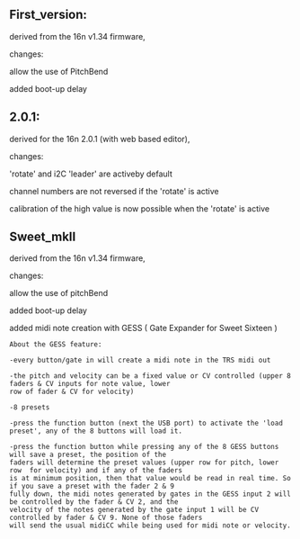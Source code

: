## First_version:

derived from the 16n v1.34 firmware, 

changes: 

  allow the use of PitchBend
  
  added boot-up delay
 
## 2.0.1: 

derived for the 16n 2.0.1 (with web based editor), 

changes:

  'rotate' and i2C 'leader' are activeby default
  
  channel numbers are not reversed if the 'rotate' is active
  
  calibration of the high value is now possible when the 'rotate' is active

## Sweet_mkII

derived from the 16n v1.34 firmware, 

changes:

  allow the use of pitchBend
  
  added boot-up delay
  
  added midi note creation with GESS ( Gate Expander for Sweet Sixteen )
  
    About the GESS feature:
    
    -every button/gate in will create a midi note in the TRS midi out
    
    -the pitch and velocity can be a fixed value or CV controlled (upper 8 faders & CV inputs for note value, lower 
    row of fader & CV for velocity)
    
    -8 presets
    
    -press the function button (next the USB port) to activate the 'load preset', any of the 8 buttons will load it.
    
    -press the function button while pressing any of the 8 GESS buttons will save a preset, the position of the 
    faders will determine the preset values (upper row for pitch, lower row  for velocity) and if any of the faders
    is at minimum position, then that value would be read in real time. So if you save a preset with the fader 2 & 9 
    fully down, the midi notes generated by gates in the GESS input 2 will be controlled by the fader & CV 2, and the
    velocity of the notes generated by the gate input 1 will be CV controlled by fader & CV 9. None of those faders 
    will send the usual midiCC while being used for midi note or velocity.
